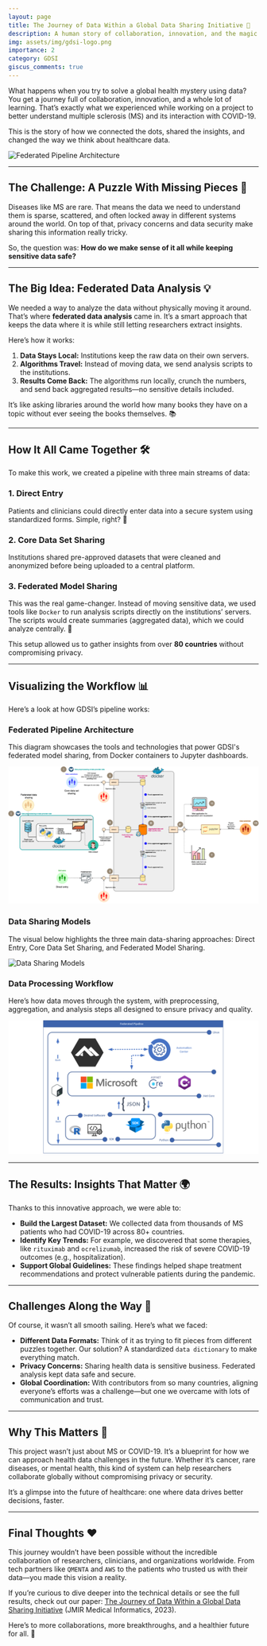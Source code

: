 ```yaml
---
layout: page
title: The Journey of Data Within a Global Data Sharing Initiative 🚀
description: A human story of collaboration, innovation, and the magic of federated data analysis.
img: assets/img/gdsi-logo.png
importance: 2
category: GDSI
giscus_comments: true
---
```


What happens when you try to solve a global health mystery using data? You get a journey full of collaboration, innovation, and a whole lot of learning. That’s exactly what we experienced while working on a project to better understand multiple sclerosis (MS) and its interaction with COVID-19.

This is the story of how we connected the dots, shared the insights, and changed the way we think about healthcare data.

![Federated Pipeline Architecture](/assets/img/gdsi-infra.png)

---

## The Challenge: A Puzzle With Missing Pieces 🧩

Diseases like MS are rare. That means the data we need to understand them is sparse, scattered, and often locked away in different systems around the world. On top of that, privacy concerns and data security make sharing this information really tricky.

So, the question was: **How do we make sense of it all while keeping sensitive data safe?**

---

## The Big Idea: Federated Data Analysis 💡

We needed a way to analyze the data without physically moving it around. That’s where **federated data analysis** came in. It’s a smart approach that keeps the data where it is while still letting researchers extract insights.

Here’s how it works:

1. **Data Stays Local:** Institutions keep the raw data on their own servers.
2. **Algorithms Travel:** Instead of moving data, we send analysis scripts to the institutions.
3. **Results Come Back:** The algorithms run locally, crunch the numbers, and send back aggregated results—no sensitive details included.

It’s like asking libraries around the world how many books they have on a topic without ever seeing the books themselves. 📚

---

## How It All Came Together 🛠️

To make this work, we created a pipeline with three main streams of data:

### 1. Direct Entry

Patients and clinicians could directly enter data into a secure system using standardized forms. Simple, right? 📝

### 2. Core Data Set Sharing

Institutions shared pre-approved datasets that were cleaned and anonymized before being uploaded to a central platform.

### 3. Federated Model Sharing

This was the real game-changer. Instead of moving sensitive data, we used tools like `Docker` to run analysis scripts directly on the institutions’ servers. The scripts would create summaries (aggregated data), which we could analyze centrally. 🧠

This setup allowed us to gather insights from over **80 countries** without compromising privacy.

---

## Visualizing the Workflow 📊

Here’s a look at how GDSI’s pipeline works:

### Federated Pipeline Architecture

This diagram showcases the tools and technologies that power GDSI's federated model sharing, from Docker containers to Jupyter dashboards.

![Federated Pipeline Architecture](/assets/img/gdsi-flow.png)

### Data Sharing Models

The visual below highlights the three main data-sharing approaches: Direct Entry, Core Data Set Sharing, and Federated Model Sharing.

![Data Sharing Models](/assets/img/gdsi-arch.png)

### Data Processing Workflow

Here’s how data moves through the system, with preprocessing, aggregation, and analysis steps all designed to ensure privacy and quality.

![Data Processing Workflow](/assets/img/fed-pipeline.png)

---

## The Results: Insights That Matter 🌍

Thanks to this innovative approach, we were able to:

- **Build the Largest Dataset:** We collected data from thousands of MS patients who had COVID-19 across 80+ countries.
- **Identify Key Trends:** For example, we discovered that some therapies, like `rituximab` and `ocrelizumab`, increased the risk of severe COVID-19 outcomes (e.g., hospitalization).
- **Support Global Guidelines:** These findings helped shape treatment recommendations and protect vulnerable patients during the pandemic.

---

## Challenges Along the Way 🚧

Of course, it wasn’t all smooth sailing. Here’s what we faced:

- **Different Data Formats:** Think of it as trying to fit pieces from different puzzles together. Our solution? A standardized `data dictionary` to make everything match.
- **Privacy Concerns:** Sharing health data is sensitive business. Federated analysis kept data safe and secure.
- **Global Coordination:** With contributors from so many countries, aligning everyone’s efforts was a challenge—but one we overcame with lots of communication and trust.

---

## Why This Matters 🌟

This project wasn’t just about MS or COVID-19. It’s a blueprint for how we can approach health data challenges in the future. Whether it’s cancer, rare diseases, or mental health, this kind of system can help researchers collaborate globally without compromising privacy or security.

It’s a glimpse into the future of healthcare: one where data drives better decisions, faster.

---

## Final Thoughts ❤️

This journey wouldn’t have been possible without the incredible collaboration of researchers, clinicians, and organizations worldwide. From tech partners like `QMENTA` and `AWS` to the patients who trusted us with their data—you made this vision a reality.

If you’re curious to dive deeper into the technical details or see the full results, check out our paper: [The Journey of Data Within a Global Data Sharing Initiative](https://doi.org/10.2196/48030) (JMIR Medical Informatics, 2023).

Here’s to more collaborations, more breakthroughs, and a healthier future for all. 💪
